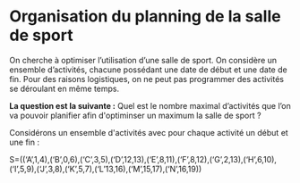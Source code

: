 # Organisation du planning de la salle de sport

On cherche à optimiser l’utilisation d’une salle de sport. On considère un ensemble d’activités, chacune possédant une date de début et une date de fin. Pour des raisons logistiques, on ne peut pas programmer des activités se déroulant en même temps.

**La question est la suivante :** Quel est le nombre maximal d’activités que l’on va pouvoir planifier afin d'optiminser un maximum la salle de sport ?

Considérons un ensemble d'activités avec pour chaque activité un début et une fin :

S=((‘A’,1,4),(‘B’,0,6),(‘C’,3,5),(‘D’,12,13),(‘E’,8,11),(‘F’,8,12),(‘G’,2,13),(‘H’,6,10),(‘I’,5,9),(‘J’,3,8),(‘K’,5,7),(‘L’13,16),(‘M’,15,17),(‘N’,16,19))
